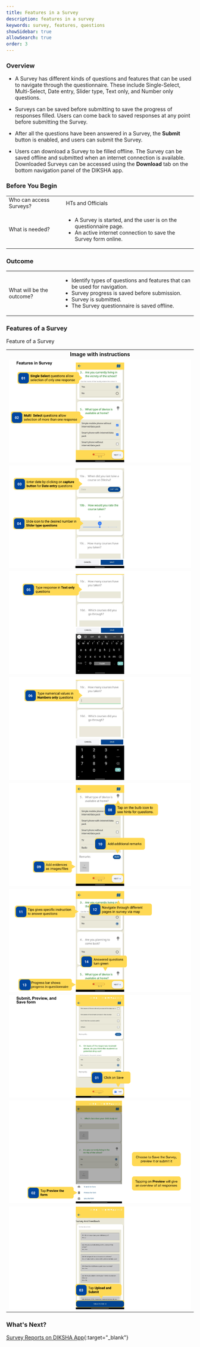 ```yaml
---
title: Features in a Survey
description: features in a survey
keywords: survey, features, questions
showSidebar: true
allowSearch: true
order: 3
---
```


### Overview

- A Survey has different kinds of questions and features that can be used to navigate through the questionnaire. These include Single-Select, Multi-Select, Date entry, Slider type, Text only, and Number only questions. 

- Surveys can be saved before submitting to save the progress of responses filled. Users can come back to saved responses at any point before submitting the Survey.

- After all the questions have been answered in a Survey, the **Submit** button is enabled, and users can submit the Survey.

- Users can download a Survey to be filled offline. The Survey can be saved offline and submitted when an internet connection is available. Downloaded Surveys can be accessed using the **Download** tab on the bottom navigation panel of the DIKSHA app.

### Before You Begin

<table>
  <tr><td>Who can access Surveys?</td>
  <td>HTs and Officials</td>
  </tr>
  <tr><td>What is needed?</td>
  <td><ul><li>A Survey is started, and the user is on the questionnaire page.</li>
  <li>An active internet connection to save the Survey form online.</li></ul></td>
  </tr>
</table>

### Outcome

<table>
 <tr><td>What will be the outcome?</td>
 <td><ul><li>Identify types of questions and features that can be used for navigation.</li>
 <li>Survey progress is saved before submission.</li>
 <li>Survey is submitted.</li>
 <li>The Survey questionnaire is saved offline.</li></ul></td>
 </tr>
</table>

### Features of a Survey

Feature of a Survey

<table>
<tr>
  <th>Image with instructions</th>
</tr>
  <tr>
    <td><img src="../images/consumption/features-in-survey-1.png"></td>
  </tr>
  <tr>
    <td><img src="../images/consumption/features-in-survey-2.png"></td>
  </tr>
  <tr>
    <td><img src="../images/consumption/features-in-survey-3.png"></td>
  </tr>
  <tr>
    <td><img src="../images/consumption/features-in-survey-4.png"></td>
  </tr>
  <tr>
    <td><img src="../images/consumption/features-in-survey-5.png"></td>
  </tr>
  <tr>
    <td><img src="../images/consumption/features-in-survey-6.png"></td>
  </tr>
  <tr>
    <td><img src="../images/consumption/features-in-survey-7.png"></td>
  </tr>
  <tr>
    <td><img src="../images/consumption/features-in-survey-8.png"></td>
  </tr>
  <tr>
    <td><img src="../images/consumption/features-in-survey-9.png"></td>
  </tr>
</table>

### What's Next?

[Survey Reports on DIKSHA App](../survey-reports/index.html){:target="_blank"}